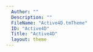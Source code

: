 ```yaml
---
  Author: ""
  Description: ""
  FileName: "Active4D.tmTheme"
  ID: "Active4D"
  Title: "Active4D"
  layout: theme
---
```

  